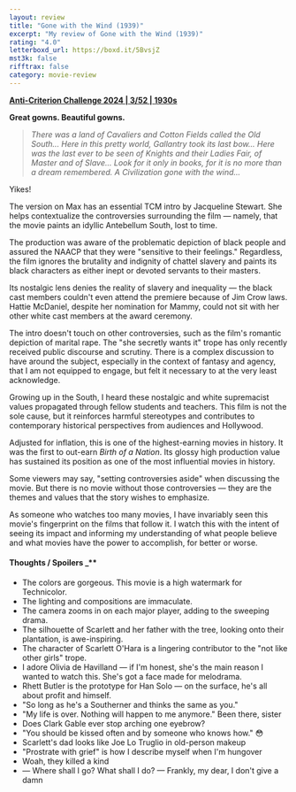 ```yaml
---
layout: review
title: "Gone with the Wind (1939)"
excerpt: "My review of Gone with the Wind (1939)"
rating: "4.0"
letterboxd_url: https://boxd.it/5BvsjZ
mst3k: false
rifftrax: false
category: movie-review
---
```


<b><a href="https://boxd.it/qBmUY/detail" rel="nofollow">Anti-Criterion Challenge 2024 | 3/52 | 1930s</a></b>

<b>Great gowns. Beautiful gowns.</b>

<blockquote><i>There was a land of Cavaliers and Cotton Fields called the Old South... Here in this pretty world, Gallantry took its last bow... Here was the last ever to be seen of Knights and their Ladies Fair, of Master and of Slave... Look for it only in books, for it is no more than a dream remembered. A Civilization gone with the wind...</i></blockquote>Yikes!

The version on Max has an essential TCM intro by Jacqueline Stewart. She helps contextualize the controversies surrounding the film — namely, that the movie paints an idyllic Antebellum South, lost to time.

The production was aware of the problematic depiction of black people and assured the NAACP that they were "sensitive to their feelings." Regardless, the film ignores the brutality and indignity of chattel slavery and paints its black characters as either inept or devoted servants to their masters.

Its nostalgic lens denies the reality of slavery and inequality — the black cast members couldn't even attend the premiere because of Jim Crow laws. Hattie McDaniel, despite her nomination for Mammy, could not sit with her other white cast members at the award ceremony.

The intro doesn't touch on other controversies, such as the film's romantic depiction of marital rape. The "she secretly wants it" trope has only recently received public discourse and scrutiny. There is a complex discussion to have around the subject, especially in the context of fantasy and agency, that I am not equipped to engage, but felt it necessary to at the very least acknowledge.

Growing up in the South, I heard these nostalgic and white supremacist values propagated through fellow students and teachers. This film is not the sole cause, but it reinforces harmful stereotypes and contributes to contemporary historical perspectives from audiences and Hollywood.

Adjusted for inflation, this is one of the highest-earning movies in history. It was the first to out-earn <i>Birth of a Nation</i>. Its glossy high production value has sustained its position as one of the most influential movies in history.

Some viewers may say, "setting controversies aside" when discussing the movie. But there is no movie without those controversies — they are the themes and values that the story wishes to emphasize.

As someone who watches too many movies, I have invariably seen this movie's fingerprint on the films that follow it. I watch this with the intent of seeing its impact and informing my understanding of what people believe and what movies have the power to accomplish, for better or worse.

#### Thoughts / Spoilers \_\*\*</b>

- The colors are gorgeous. This movie is a high watermark for Technicolor.
- The lighting and compositions are immaculate.
- The camera zooms in on each major player, adding to the sweeping drama.
- The silhouette of Scarlett and her father with the tree, looking onto their plantation, is awe-inspiring.
- The character of Scarlett O'Hara is a lingering contributor to the "not like other girls" trope.
- I adore Olivia de Havilland — if I'm honest, she's the main reason I wanted to watch this. She's got a face made for melodrama.
- Rhett Butler is the prototype for Han Solo — on the surface, he's all about profit and himself.
- "So long as he's a Southerner and thinks the same as you."
- "My life is over. Nothing will happen to me anymore." Been there, sister
- Does Clark Gable ever stop arching one eyebrow?
- "You should be kissed often and by someone who knows how." 😳
- Scarlett's dad looks like Joe Lo Truglio in old-person makeup
- "Prostrate with grief" is how I describe myself when I'm hungover
- Woah, they killed a kind
- — Where shall I go? What shall I do? — Frankly, my dear, I don't give a damn
